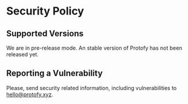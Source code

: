 # Security Policy

## Supported Versions

We are in pre-release mode. An stable version of Protofy has not been released yet.

## Reporting a Vulnerability

Please, send security related information, including vulnerabilities to hello@protofy.xyz.
